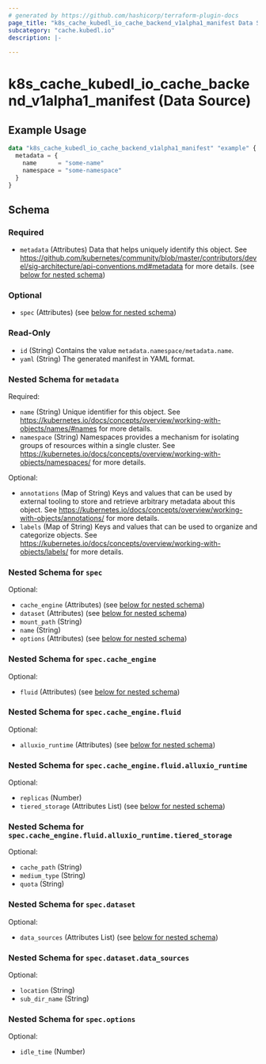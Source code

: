 ```yaml
---
# generated by https://github.com/hashicorp/terraform-plugin-docs
page_title: "k8s_cache_kubedl_io_cache_backend_v1alpha1_manifest Data Source - terraform-provider-k8s"
subcategory: "cache.kubedl.io"
description: |-
  
---
```


# k8s_cache_kubedl_io_cache_backend_v1alpha1_manifest (Data Source)



## Example Usage

```terraform
data "k8s_cache_kubedl_io_cache_backend_v1alpha1_manifest" "example" {
  metadata = {
    name      = "some-name"
    namespace = "some-namespace"
  }
}
```

<!-- schema generated by tfplugindocs -->
## Schema

### Required

- `metadata` (Attributes) Data that helps uniquely identify this object. See https://github.com/kubernetes/community/blob/master/contributors/devel/sig-architecture/api-conventions.md#metadata for more details. (see [below for nested schema](#nestedatt--metadata))

### Optional

- `spec` (Attributes) (see [below for nested schema](#nestedatt--spec))

### Read-Only

- `id` (String) Contains the value `metadata.namespace/metadata.name`.
- `yaml` (String) The generated manifest in YAML format.

<a id="nestedatt--metadata"></a>
### Nested Schema for `metadata`

Required:

- `name` (String) Unique identifier for this object. See https://kubernetes.io/docs/concepts/overview/working-with-objects/names/#names for more details.
- `namespace` (String) Namespaces provides a mechanism for isolating groups of resources within a single cluster. See https://kubernetes.io/docs/concepts/overview/working-with-objects/namespaces/ for more details.

Optional:

- `annotations` (Map of String) Keys and values that can be used by external tooling to store and retrieve arbitrary metadata about this object. See https://kubernetes.io/docs/concepts/overview/working-with-objects/annotations/ for more details.
- `labels` (Map of String) Keys and values that can be used to organize and categorize objects. See https://kubernetes.io/docs/concepts/overview/working-with-objects/labels/ for more details.


<a id="nestedatt--spec"></a>
### Nested Schema for `spec`

Optional:

- `cache_engine` (Attributes) (see [below for nested schema](#nestedatt--spec--cache_engine))
- `dataset` (Attributes) (see [below for nested schema](#nestedatt--spec--dataset))
- `mount_path` (String)
- `name` (String)
- `options` (Attributes) (see [below for nested schema](#nestedatt--spec--options))

<a id="nestedatt--spec--cache_engine"></a>
### Nested Schema for `spec.cache_engine`

Optional:

- `fluid` (Attributes) (see [below for nested schema](#nestedatt--spec--cache_engine--fluid))

<a id="nestedatt--spec--cache_engine--fluid"></a>
### Nested Schema for `spec.cache_engine.fluid`

Optional:

- `alluxio_runtime` (Attributes) (see [below for nested schema](#nestedatt--spec--cache_engine--fluid--alluxio_runtime))

<a id="nestedatt--spec--cache_engine--fluid--alluxio_runtime"></a>
### Nested Schema for `spec.cache_engine.fluid.alluxio_runtime`

Optional:

- `replicas` (Number)
- `tiered_storage` (Attributes List) (see [below for nested schema](#nestedatt--spec--cache_engine--fluid--alluxio_runtime--tiered_storage))

<a id="nestedatt--spec--cache_engine--fluid--alluxio_runtime--tiered_storage"></a>
### Nested Schema for `spec.cache_engine.fluid.alluxio_runtime.tiered_storage`

Optional:

- `cache_path` (String)
- `medium_type` (String)
- `quota` (String)





<a id="nestedatt--spec--dataset"></a>
### Nested Schema for `spec.dataset`

Optional:

- `data_sources` (Attributes List) (see [below for nested schema](#nestedatt--spec--dataset--data_sources))

<a id="nestedatt--spec--dataset--data_sources"></a>
### Nested Schema for `spec.dataset.data_sources`

Optional:

- `location` (String)
- `sub_dir_name` (String)



<a id="nestedatt--spec--options"></a>
### Nested Schema for `spec.options`

Optional:

- `idle_time` (Number)
